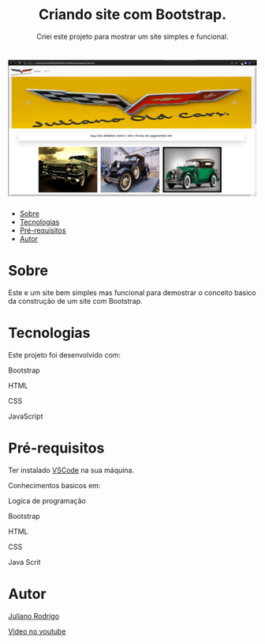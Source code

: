 <h1 align="center"> Criando site com Bootstrap. </h1>

<p align="center"> Criei este projeto para mostrar um site simples e funcional.</p>

<h1 align="center">
  <img alt="Menu" title="#Menu" src="https://github.com/Julian01001111/Meu-site-com-Bootstrap/blob/main/img/Site.PNG?raw=true" />
</h1>

<!---->
   * [Sobre](#Sobre)
   * [Tecnologias](#Tecnologias)
   * [Pré-requisitos](#Pré-requisitos)
   * [Autor](#Autor)
  
<!---->


# Sobre

<p>Este e um site bem simples mas funcional para demostrar o conceito basico da construção de um site com Bootstrap.</p>

# Tecnologias

<p>Este projeto foi desenvolvido com:</p>
<p>Bootstrap</p>
<p>HTML</p>
<p>CSS</p>
<p>JavaScript</p>


# Pré-requisitos
Ter instalado [VSCode](https://code.visualstudio.com/) na sua máquina.

Conhecimentos basicos em:
<p>Logica de programação</p>
<p>Bootstrap</p>
<p>HTML</p>
<p>CSS</p>
<p>Java Scrit</p>

# Autor

[Juliano Rodrigo](https://www.linkedin.com/in/juliano-rodrigo-88a1a1168/)

[Video no youtube](https://youtu.be/XmXK7aKRLf8)
